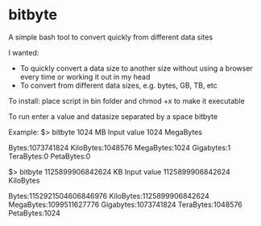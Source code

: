 # bitbyte
A simple bash tool to convert quickly from different data sites

I wanted:
- To quickly convert a data size to another size without using a browser every time or working it out in my head
- To convert from different data sizes, e.g. bytes, GB, TB, etc 

To install: place script in bin folder and chmod +x to make it executable

To run enter a value and datasize separated by a space
bitbyte <value> <datasize>


Example:
$> bitbyte 1024 MB
Input  value 1024 MegaBytes

Bytes:1073741824
KiloBytes:1048576
MegaBytes:1024
Gigabytes:1
TeraBytes:0
PetaBytes:0

$> bitbyte 1125899906842624 KB
Input  value 1125899906842624 KiloBytes

Bytes:1152921504606846976
KiloBytes:1125899906842624
MegaBytes:1099511627776
Gigabytes:1073741824
TeraBytes:1048576
PetaBytes:1024
